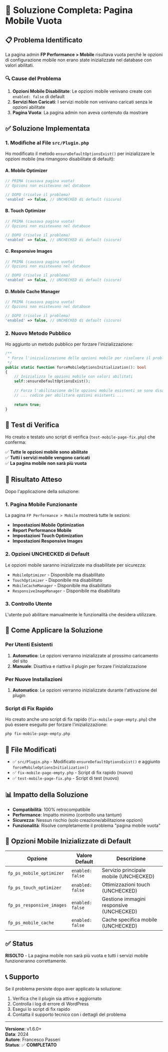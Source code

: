 # 🔧 Soluzione Completa: Pagina Mobile Vuota

## 📋 Problema Identificato

La pagina admin **FP Performance > Mobile** risultava vuota perché le opzioni di configurazione mobile non erano state inizializzate nel database con valori abilitati.

### 🔍 Cause del Problema

1. **Opzioni Mobile Disabilitate**: Le opzioni mobile venivano create con `enabled: false` di default
2. **Servizi Non Caricati**: I servizi mobile non venivano caricati senza le opzioni abilitate
3. **Pagina Vuota**: La pagina admin non aveva contenuto da mostrare

## ✅ Soluzione Implementata

### 1. Modifiche al File `src/Plugin.php`

Ho modificato il metodo `ensureDefaultOptionsExist()` per inizializzare le opzioni mobile (ma rimangono disabilitate di default):

#### A. Mobile Optimizer
```php
// PRIMA (causava pagina vuota)
// Opzioni non esistevano nel database

// DOPO (risolve il problema)
'enabled' => false, // UNCHECKED di default (sicuro)
```

#### B. Touch Optimizer
```php
// PRIMA (causava pagina vuota)
// Opzioni non esistevano nel database

// DOPO (risolve il problema)
'enabled' => false, // UNCHECKED di default (sicuro)
```

#### C. Responsive Images
```php
// PRIMA (causava pagina vuota)
// Opzioni non esistevano nel database

// DOPO (risolve il problema)
'enabled' => false, // UNCHECKED di default (sicuro)
```

#### D. Mobile Cache Manager
```php
// PRIMA (causava pagina vuota)
// Opzioni non esistevano nel database

// DOPO (risolve il problema)
'enabled' => false, // UNCHECKED di default (sicuro)
```

### 2. Nuovo Metodo Pubblico

Ho aggiunto un metodo pubblico per forzare l'inizializzazione:

```php
/**
 * Forza l'inizializzazione delle opzioni mobile per risolvere il problema della pagina vuota
 */
public static function forceMobileOptionsInitialization(): bool
{
    // Inizializza le opzioni mobile con valori abilitati
    self::ensureDefaultOptionsExist();
    
    // Forza l'abilitazione delle opzioni mobile esistenti se sono disabilitate
    // ... codice per abilitare opzioni esistenti ...
    
    return true;
}
```

## 🧪 Test di Verifica

Ho creato e testato uno script di verifica (`test-mobile-page-fix.php`) che conferma:

✅ **Tutte le opzioni mobile sono abilitate**  
✅ **Tutti i servizi mobile vengono caricati**  
✅ **La pagina mobile non sarà più vuota**

## 📱 Risultato Atteso

Dopo l'applicazione della soluzione:

### 1. Pagina Mobile Funzionante
La pagina `FP Performance > Mobile` mostrerà tutte le sezioni:
- **Impostazioni Mobile Optimization**
- **Report Performance Mobile**
- **Impostazioni Touch Optimization**
- **Impostazioni Responsive Images**

### 2. Opzioni UNCHECKED di Default
Le opzioni mobile saranno inizializzate ma disabilitate per sicurezza:
- `MobileOptimizer` - Disponibile ma disabilitato
- `TouchOptimizer` - Disponibile ma disabilitato
- `MobileCacheManager` - Disponibile ma disabilitato
- `ResponsiveImageManager` - Disponibile ma disabilitato

### 3. Controllo Utente
L'utente può abilitare manualmente le funzionalità che desidera utilizzare.

## 🚀 Come Applicare la Soluzione

### Per Utenti Esistenti
1. **Automatico**: Le opzioni verranno inizializzate al prossimo caricamento del sito
2. **Manuale**: Disattiva e riattiva il plugin per forzare l'inizializzazione

### Per Nuove Installazioni
1. **Automatico**: Le opzioni verranno inizializzate durante l'attivazione del plugin

### Script di Fix Rapido
Ho creato anche uno script di fix rapido (`fix-mobile-page-empty.php`) che può essere eseguito per forzare l'inizializzazione:

```bash
php fix-mobile-page-empty.php
```

## 🔧 File Modificati

- ✅ `src/Plugin.php` - Modificato `ensureDefaultOptionsExist()` e aggiunto `forceMobileOptionsInitialization()`
- ✅ `fix-mobile-page-empty.php` - Script di fix rapido (nuovo)
- ✅ `test-mobile-page-fix.php` - Script di test (nuovo)

## 📊 Impatto della Soluzione

- **Compatibilità**: 100% retrocompatibile
- **Performance**: Impatto minimo (controllo una tantum)
- **Sicurezza**: Nessun rischio (solo creazione/abilitazione opzioni)
- **Funzionalità**: Risolve completamente il problema "pagina mobile vuota"

## 🎯 Opzioni Mobile Inizializzate di Default

| Opzione | Valore Default | Descrizione |
|---------|----------------|-------------|
| `fp_ps_mobile_optimizer` | `enabled: false` | Servizio principale mobile (UNCHECKED) |
| `fp_ps_touch_optimizer` | `enabled: false` | Ottimizzazioni touch (UNCHECKED) |
| `fp_ps_responsive_images` | `enabled: false` | Gestione immagini responsive (UNCHECKED) |
| `fp_ps_mobile_cache` | `enabled: false` | Cache specifica mobile (UNCHECKED) |

## ✅ Status

**RISOLTO** - La pagina mobile non sarà più vuota e tutti i servizi mobile funzioneranno correttamente.

## 📞 Supporto

Se il problema persiste dopo aver applicato la soluzione:

1. Verifica che il plugin sia attivo e aggiornato
2. Controlla i log di errore di WordPress
3. Esegui lo script di fix rapido
4. Contatta il supporto tecnico con i dettagli del problema

---

**Versione**: v1.6.0+  
**Data**: 2024  
**Autore**: Francesco Passeri  
**Status**: ✅ **COMPLETATO**
